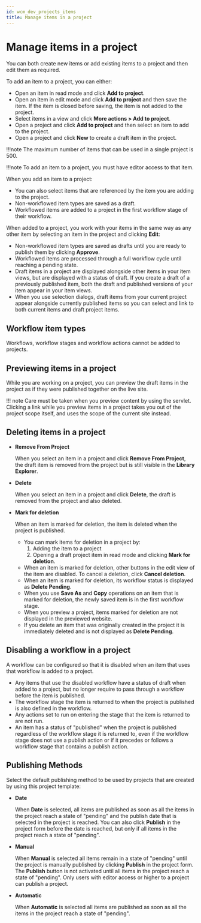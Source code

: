 ```yaml
---
id: wcm_dev_projects_items
title: Manage items in a project
---
```


# Manage items in a project

You can both create new items or add existing items to a project and then edit them as required.

To add an item to a project, you can either:

-   Open an item in read mode and click **Add to project**.
-   Open an item in edit mode and click **Add to project** and then save the item. If the item is closed before saving, the item is not added to the project.
-   Select items in a view and click **More actions > Add to project**.
-   Open a project and click **Add to project** and then select an item to add to the project.
-   Open a project and click **New** to create a draft item in the project.

!!!note
    The maximum number of items that can be used in a single project is 500.

!!!note
    To add an item to a project, you must have editor access to that item.

When you add an item to a project:

-   You can also select items that are referenced by the item you are adding to the project.
-   Non-workflowed item types are saved as a draft.
-   Workflowed items are added to a project in the first workflow stage of their workflow.

When added to a project, you work with your items in the same way as any other item by selecting an item in the project and clicking **Edit**:

-   Non-workflowed item types are saved as drafts until you are ready to publish them by clicking **Approve**.
-   Workflowed items are processed through a full workflow cycle until reaching a pending state.
-   Draft items in a project are displayed alongside other items in your item views, but are displayed with a status of draft. If you create a draft of a previously published item, both the draft and published versions of your item appear in your item views.
-   When you use selection dialogs, draft items from your current project appear alongside currently published items so you can select and link to both current items and draft project items.

## Workflow item types

Workflows, workflow stages and workflow actions cannot be added to projects.

## Previewing items in a project

While you are working on a project, you can preview the draft items in the project as if they were published together on the live site.

!!! note
    Care must be taken when you preview content by using the servlet. Clicking a link while you preview items in a project takes you out of the project scope itself, and uses the scope of the current site instead.

## Deleting items in a project

-   **Remove From Project**

    When you select an item in a project and click **Remove From Project**, the draft item is removed from the project but is still visible in the **Library Explorer**.

-   **Delete**

    When you select an item in a project and click **Delete**, the draft is removed from the project and also deleted.

-   **Mark for deletion**

    When an item is marked for deletion, the item is deleted when the project is published.

    -   You can mark items for deletion in a project by:
        1.  Adding the item to a project
        2.  Opening a draft project item in read mode and clicking **Mark for deletion**.
    -   When an item is marked for deletion, other buttons in the edit view of the item are disabled. To cancel a deletion, click **Cancel deletion**.
    -   When an item is marked for deletion, its workflow status is displayed as **Delete Pending**.
    -   When you use **Save As** and **Copy** operations on an item that is marked for deletion, the newly saved item is in the first workflow stage.
    -   When you preview a project, items marked for deletion are not displayed in the previewed website.
    -   If you delete an item that was originally created in the project it is immediately deleted and is not displayed as **Delete Pending**.

## Disabling a workflow in a project

A workflow can be configured so that it is disabled when an item that uses that workflow is added to a project.

-   Any items that use the disabled workflow have a status of draft when added to a project, but no longer require to pass through a workflow before the item is published.
-   The workflow stage the item is returned to when the project is published is also defined in the workflow.
-   Any actions set to run on entering the stage that the item is returned to are not run.
-   An item has a status of "published" when the project is published regardless of the workflow stage it is returned to, even if the workflow stage does not use a publish action or if it precedes or follows a workflow stage that contains a publish action.

## Publishing Methods

Select the default publishing method to be used by projects that are created by using this project template:

-   **Date**

    When **Date** is selected, all items are published as soon as all the items in the project reach a state of "pending" and the publish date that is selected in the project is reached. You can also click **Publish** in the project form before the date is reached, but only if all items in the project reach a state of "pending".

-   **Manual**

    When **Manual** is selected all items remain in a state of "pending" until the project is manually published by clicking **Publish** in the project form. The **Publish** button is not activated until all items in the project reach a state of "pending". Only users with editor access or higher to a project can publish a project.

-   **Automatic**

    When **Automatic** is selected all items are published as soon as all the items in the project reach a state of "pending".


